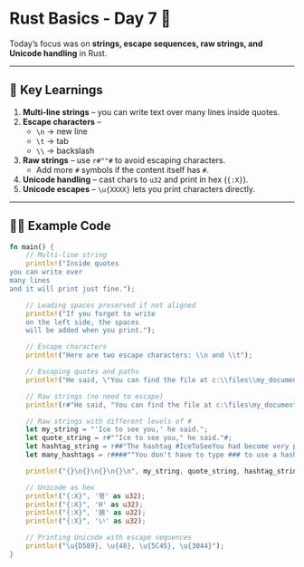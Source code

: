 # Rust Basics - Day 7 🦀  
Today’s focus was on **strings, escape sequences, raw strings, and Unicode handling** in Rust.  

---

## 📘 Key Learnings
1. **Multi-line strings** – you can write text over many lines inside quotes.  
2. **Escape characters** –  
   - `\n` → new line  
   - `\t` → tab  
   - `\\` → backslash  
3. **Raw strings** – use `r#""#` to avoid escaping characters.  
   - Add more `#` symbols if the content itself has `#`.  
4. **Unicode handling** – cast chars to `u32` and print in hex (`{:X}`).  
5. **Unicode escapes** – `\u{XXXX}` lets you print characters directly.  

---

## 🧑‍💻 Example Code
```rust
fn main() {
    // Multi-line string
    println!("Inside quotes
you can write over
many lines
and it will print just fine.");

    // Leading spaces preserved if not aligned
    println!("If you forget to write
    on the left side, the spaces
    will be added when you print.");

    // Escape characters
    println!("Here are two escape characters: \\n and \\t");

    // Escaping quotes and paths
    println!("He said, \"You can find the file at c:\\files\\my_documents\\file.txt.\"");

    // Raw strings (no need to escape)
    println!(r#"He said, "You can find the file at c:\files\my_documents\file.txt."#);

    // Raw strings with different levels of #
    let my_string = "'Ice to see you,' he said."; 
    let quote_string = r#""Ice to see you," he said."#;
    let hashtag_string = r##"The hashtag #IceToSeeYou had become very popular."##;
    let many_hashtags = r####""You don't have to type ### to use a hashtag. You can just use #.""####;

    println!("{}\n{}\n{}\n{}\n", my_string, quote_string, hashtag_string, many_hashtags);

    // Unicode as hex
    println!("{:X}", '행' as u32);
    println!("{:X}", 'H' as u32);
    println!("{:X}", '居' as u32);
    println!("{:X}", 'い' as u32);

    // Printing Unicode with escape sequences
    println!("\u{D589}, \u{48}, \u{5C45}, \u{3044}");
}

